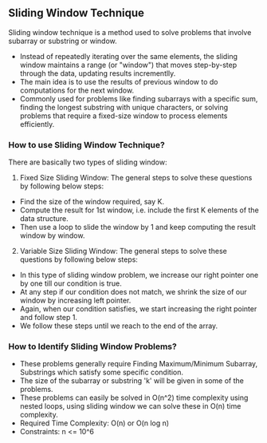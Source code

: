 ## Sliding Window Technique
Sliding window technique is a method used to solve problems that involve subarray or substring or window.
- Instead of repeatedly iterating over the same elements, the sliding window maintains a range (or "window") that moves step-by-step through the data, updating results incrementlly.
- The main idea is to use the results of previous window to do computations for the next window.
- Commonly used for problems like finding subarrays with a specific sum, finding the longest substring with unique characters, or solving problems that require a fixed-size window to process elements efficiently.

### How to use Sliding Window Technique?
There are basically two types of sliding window:
1. Fixed Size Sliding Window:
The general steps to solve these questions by following below steps:
- Find the size of the window required, say K.
- Compute the result for 1st window, i.e. include the first K elements of the data structure.
- Then use a loop to slide the window by 1 and keep computing the result window by window.

2. Variable Size Sliding Window:
The general steps to solve these questions by following below steps:
- In this type of sliding window problem, we increase our right pointer one by one till our condition is true.
- At any step if our condition does not match, we shrink the size of our window by increasing left pointer.
- Again, when our condition satisfies, we start increasing the right pointer and follow step 1.
- We follow these steps until we reach to the end of the array.

### How to Identify Sliding Window Problems?
- These problems generally require Finding Maximum/Minimum Subarray, Substrings which satisfy some specific condition.
- The size of the subarray or substring 'k' will be given in some of the problems.
- These problems can easily be solved in O(n^2) time complexity using nested loops, using sliding window we can solve these in O(n) time complexity.
- Required Time Complexity: O(n) or O(n log n)
- Constraints: n <= 10^6